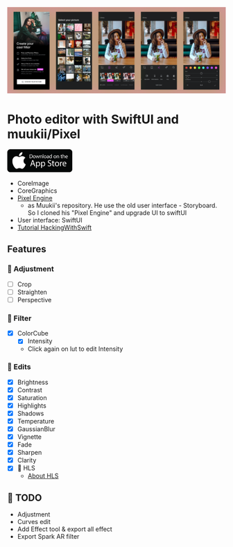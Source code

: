 
<img src=Resources/preview.png width=960/>

# Photo editor with SwiftUI and muukii/Pixel

[<img src=Resources/app-stoer-black.png width=150/>](https://apps.apple.com/us/app/id1525852224/)

- CoreImage
- CoreGraphics
- [Pixel Engine](https://github.com/muukii/Pixel)
	- as Muukii's repository. He use the old user interface - Storyboard. So I cloned his "Pixel Engine" and upgrade UI to swiftUI
- User interface: SwiftUI
- [Tutorial HackingWithSwift](https://www.hackingwithswift.com/books/ios-swiftui/integrating-core-image-with-swiftui)


## Features

### 🍌 Adjustment

* [ ] Crop
* [ ] Straighten
* [ ] Perspective

### 🍌 Filter
* [x] ColorCube 
	* [x] Intensity
	- Click again on lut to edit Intensity


### 🍌 Edits

* [x] Brightness
* [x] Contrast
* [x] Saturation
* [x] Highlights
* [x] Shadows
* [x] Temperature
* [x] GaussianBlur
* [x] Vignette 
* [x] Fade
* [x] Sharpen
* [x] Clarity
* [x] 🎨 HLS
	- [About HLS](https://dzone.com/articles/creating-a-selective-hsl-adjustment-filter-in-core)
	
## 🚀 TODO

* Adjustment
* Curves edit
* Add Effect tool & export all effect
* Export Spark AR filter

